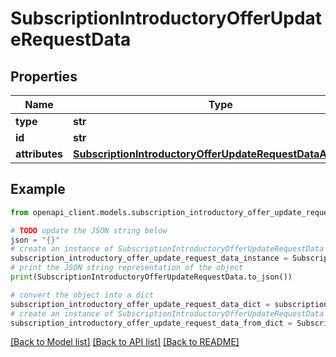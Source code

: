 # SubscriptionIntroductoryOfferUpdateRequestData


## Properties

Name | Type | Description | Notes
------------ | ------------- | ------------- | -------------
**type** | **str** |  | 
**id** | **str** |  | 
**attributes** | [**SubscriptionIntroductoryOfferUpdateRequestDataAttributes**](SubscriptionIntroductoryOfferUpdateRequestDataAttributes.md) |  | [optional] 

## Example

```python
from openapi_client.models.subscription_introductory_offer_update_request_data import SubscriptionIntroductoryOfferUpdateRequestData

# TODO update the JSON string below
json = "{}"
# create an instance of SubscriptionIntroductoryOfferUpdateRequestData from a JSON string
subscription_introductory_offer_update_request_data_instance = SubscriptionIntroductoryOfferUpdateRequestData.from_json(json)
# print the JSON string representation of the object
print(SubscriptionIntroductoryOfferUpdateRequestData.to_json())

# convert the object into a dict
subscription_introductory_offer_update_request_data_dict = subscription_introductory_offer_update_request_data_instance.to_dict()
# create an instance of SubscriptionIntroductoryOfferUpdateRequestData from a dict
subscription_introductory_offer_update_request_data_from_dict = SubscriptionIntroductoryOfferUpdateRequestData.from_dict(subscription_introductory_offer_update_request_data_dict)
```
[[Back to Model list]](../README.md#documentation-for-models) [[Back to API list]](../README.md#documentation-for-api-endpoints) [[Back to README]](../README.md)


